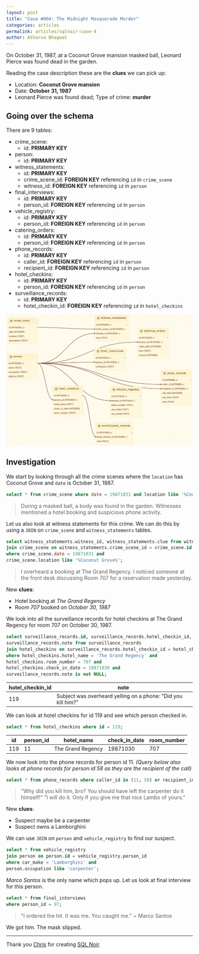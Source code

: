 ```yaml
---
layout: post
title: "Case #004: The Midnight Masquerade Murder"
categories: articles
permalink: articles/sqlnoir-case-4
author: Atharva Bhagwat
---
```

<!-- markdownlint-disable MD032 MD033 -->

On October 31, 1987, at a Coconut Grove mansion masked ball, Leonard Pierce was found dead in the garden.

Reading the case description these are the **clues** we can pick up:

- Location: **Coconut Grove mansion**
- Date: **October 31, 1987**
- Leonard Pierce was found dead; Type of crime: **murder**

## Going over the schema

There are 9 tables:
- crime_scene:
  - id: **PRIMARY KEY**
- person:
  - id: **PRIMARY KEY**
- witness_statements:
  - id: **PRIMARY KEY**
  - crime_scene_id: **FOREIGN KEY** referencing `id` in `crime_scene`
  - witness_id: **FOREIGN KEY** referencing `id` in `person`
- final_interviews:
  - id: **PRIMARY KEY**
  - person_id: **FOREIGN KEY** referencing `id` in `person`
- vehicle_registry:
  - id: **PRIMARY KEY**
  - person_id: **FOREIGN KEY** referencing `id` in `person`
- catering_orders:
  - id: **PRIMARY KEY**
  - person_id: **FOREIGN KEY** referencing `id` in `person`
- phone_records:
  - id: **PRIMARY KEY**
  - caller_id: **FOREIGN KEY** referencing `id` in `person`
  - recipient_id: **FOREIGN KEY** referencing `id` in `person`
- hotel_checkins:
  - id: **PRIMARY KEY**
  - person_id: **FOREIGN KEY** referencing `id` in `person`
- surveillance_records:
  - id: **PRIMARY KEY**
  - hotel_checkin_id: **FOREIGN KEY** referencing `id` in `hotel_checkins`

<img src='/assets/images/articles/sqlnoir_case4/schema.png' alt='case4_schema'>

## Investigation

We start by looking through all the crime scenes where the `location` has Coconut Grove and `date` is October 31, 1987.

```sql
select * from crime_scene where date = 19871031 and location like '%Coconut Grove%';
```

> During a masked ball, a body was found in the garden. Witnesses mentioned a hotel booking and suspicious phone activity.

Let us also look at witness statements for this crime. We can do this by using a `JOIN` on `crime_scene` and `witness_statements` tables.

```sql
select witness_statements.witness_id, witness_statements.clue from witness_statements 
join crime_scene on witness_statements.crime_scene_id = crime_scene.id 
where crime_scene.date = 19871031 and 
crime_scene.location like '%Coconut Grove%';
```

> I overheard a booking at The Grand Regency.
> I noticed someone at the front desk discussing Room 707 for a reservation made yesterday.

New **clues**:
- Hotel booking at *The Grand Regency*
- Room *707* booked on *October 30, 1987*

We look into all the surveillance records for hotel checkins at The Grand Regency for room 707 on October 30, 1987.

```sql
select surveillance_records.id, surveillance_records.hotel_checkin_id, 
surveillance_records.note from surveillance_records 
join hotel_checkins on surveillance_records.hotel_checkin_id = hotel_checkins.id
where hotel_checkins.hotel_name = 'The Grand Regency' and 
hotel_checkins.room_number = 707 and
hotel_checkins.check_in_date = 19871030 and
surveillance_records.note is not NULL;
```

| hotel_checkin_id | note |
|----|----|
| 119 | Subject was overheard yelling on a phone: "Did you kill him?" |

We can look at hotel checkins for id 119 and see which person checked in.

```sql
select * from hotel_checkins where id = 119;
```

| id | person_id | hotel_name | check_in_date | room_number |
|----|----|----|----|----|
| 119 | 11 | The Grand Regency | 19871030 | 707 |

We now look into the phone records for person id 11. *(Query below also looks at phone records for person id 58 as they are the recipient of the call)*

```sql
select * from phone_records where caller_id in (11, 58) or recipient_id in (11, 58);
```

> "Why did you kill him, bro? You should have left the carpenter do it himself!"
> "I will do it. Only if you give me that nice Lambo of yours."

New **clues**:
- Suspect maybe be a carpenter
- Suspect owns a Lamborghini

We can use `JOIN` on `person` and `vehicle_registry` to find our suspect.

```sql
select * from vehicle_registry 
join person on person.id = vehicle_registry.person_id 
where car_make = 'Lamborghini' and 
person.occupation like 'carpenter';
```

*Marco Santos* is the only name which pops up. Let us look at final interview for this person.

```sql
select * from final_interviews
where person_id = 97;
```

> "I ordered the hit. It was me. You caught me." ~ Marco Santos

We got him. The mask slipped.

----

Thank you [Chris](https://github.com/hristo2612) for creating [SQL Noir](https://www.sqlnoir.com/).
